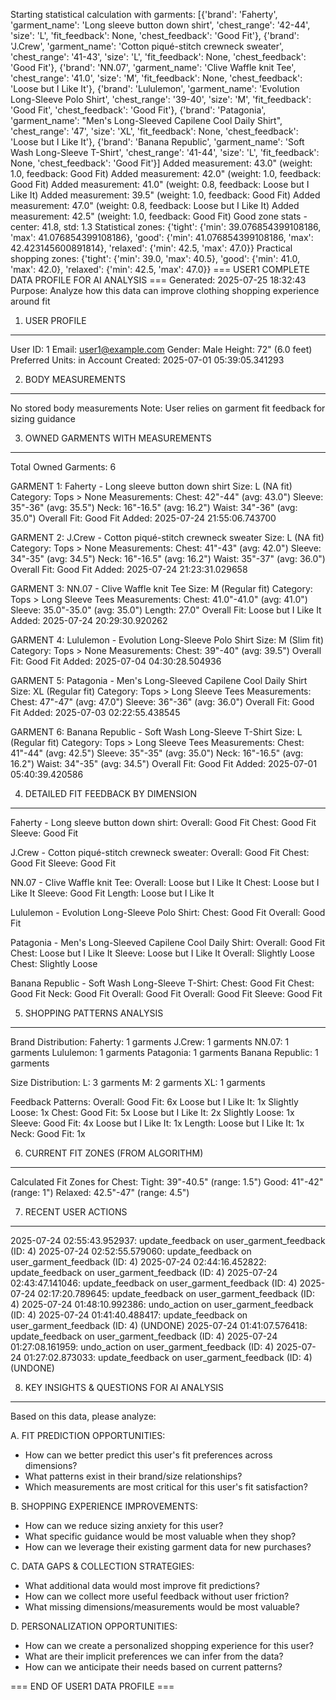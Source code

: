 Starting statistical calculation with garments: [{'brand': 'Faherty', 'garment_name': 'Long sleeve button down shirt', 'chest_range': '42-44', 'size': 'L', 'fit_feedback': None, 'chest_feedback': 'Good Fit'}, {'brand': 'J.Crew', 'garment_name': 'Cotton piqué-stitch crewneck sweater', 'chest_range': '41-43', 'size': 'L', 'fit_feedback': None, 'chest_feedback': 'Good Fit'}, {'brand': 'NN.07', 'garment_name': 'Clive Waffle knit Tee', 'chest_range': '41.0', 'size': 'M', 'fit_feedback': None, 'chest_feedback': 'Loose but I Like It'}, {'brand': 'Lululemon', 'garment_name': 'Evolution Long-Sleeve Polo Shirt', 'chest_range': '39-40', 'size': 'M', 'fit_feedback': 'Good Fit', 'chest_feedback': 'Good Fit'}, {'brand': 'Patagonia', 'garment_name': "Men's Long-Sleeved Capilene Cool Daily Shirt", 'chest_range': '47', 'size': 'XL', 'fit_feedback': None, 'chest_feedback': 'Loose but I Like It'}, {'brand': 'Banana Republic', 'garment_name': 'Soft Wash Long-Sleeve T-Shirt', 'chest_range': '41-44', 'size': 'L', 'fit_feedback': None, 'chest_feedback': 'Good Fit'}]
Added measurement: 43.0" (weight: 1.0, feedback: Good Fit)
Added measurement: 42.0" (weight: 1.0, feedback: Good Fit)
Added measurement: 41.0" (weight: 0.8, feedback: Loose but I Like It)
Added measurement: 39.5" (weight: 1.0, feedback: Good Fit)
Added measurement: 47.0" (weight: 0.8, feedback: Loose but I Like It)
Added measurement: 42.5" (weight: 1.0, feedback: Good Fit)
Good zone stats - center: 41.8, std: 1.3
Statistical zones: {'tight': {'min': 39.076854399108186, 'max': 41.076854399108186}, 'good': {'min': 41.076854399108186, 'max': 42.423145600891814}, 'relaxed': {'min': 42.5, 'max': 47.0}}
Practical shopping zones: {'tight': {'min': 39.0, 'max': 40.5}, 'good': {'min': 41.0, 'max': 42.0}, 'relaxed': {'min': 42.5, 'max': 47.0}}
=== USER1 COMPLETE DATA PROFILE FOR AI ANALYSIS ===
Generated: 2025-07-25 18:32:43
Purpose: Analyze how this data can improve clothing shopping experience around fit

1. USER PROFILE
--------------------------------------------------
User ID: 1
Email: user1@example.com
Gender: Male
Height: 72" (6.0 feet)
Preferred Units: in
Account Created: 2025-07-01 05:39:05.341293

2. BODY MEASUREMENTS
--------------------------------------------------
No stored body measurements
Note: User relies on garment fit feedback for sizing guidance

3. OWNED GARMENTS WITH MEASUREMENTS
--------------------------------------------------
Total Owned Garments: 6

GARMENT 1: Faherty - Long sleeve button down shirt
  Size: L (NA fit)
  Category: Tops > None
  Measurements:
    Chest: 42"-44" (avg: 43.0")
    Sleeve: 35"-36" (avg: 35.5")
    Neck: 16"-16.5" (avg: 16.2")
    Waist: 34"-36" (avg: 35.0")
  Overall Fit: Good Fit
  Added: 2025-07-24 21:55:06.743700

GARMENT 2: J.Crew - Cotton piqué-stitch crewneck sweater
  Size: L (NA fit)
  Category: Tops > None
  Measurements:
    Chest: 41"-43" (avg: 42.0")
    Sleeve: 34"-35" (avg: 34.5")
    Neck: 16"-16.5" (avg: 16.2")
    Waist: 35"-37" (avg: 36.0")
  Overall Fit: Good Fit
  Added: 2025-07-24 21:23:31.029658

GARMENT 3: NN.07 - Clive Waffle knit Tee
  Size: M (Regular fit)
  Category: Tops > Long Sleeve Tees
  Measurements:
    Chest: 41.0"-41.0" (avg: 41.0")
    Sleeve: 35.0"-35.0" (avg: 35.0")
    Length: 27.0"
  Overall Fit: Loose but I Like It
  Added: 2025-07-24 20:29:30.920262

GARMENT 4: Lululemon - Evolution Long-Sleeve Polo Shirt
  Size: M (Slim fit)
  Category: Tops > None
  Measurements:
    Chest: 39"-40" (avg: 39.5")
  Overall Fit: Good Fit
  Added: 2025-07-04 04:30:28.504936

GARMENT 5: Patagonia - Men's Long-Sleeved Capilene Cool Daily Shirt
  Size: XL (Regular fit)
  Category: Tops > Long Sleeve Tees
  Measurements:
    Chest: 47"-47" (avg: 47.0")
    Sleeve: 36"-36" (avg: 36.0")
  Overall Fit: Good Fit
  Added: 2025-07-03 02:22:55.438545

GARMENT 6: Banana Republic - Soft Wash Long-Sleeve T-Shirt
  Size: L (Regular fit)
  Category: Tops > Long Sleeve Tees
  Measurements:
    Chest: 41"-44" (avg: 42.5")
    Sleeve: 35"-35" (avg: 35.0")
    Neck: 16"-16.5" (avg: 16.2")
    Waist: 34"-35" (avg: 34.5")
  Overall Fit: Good Fit
  Added: 2025-07-01 05:40:39.420586

4. DETAILED FIT FEEDBACK BY DIMENSION
--------------------------------------------------
Faherty - Long sleeve button down shirt:
  Overall: Good Fit
  Chest: Good Fit
  Sleeve: Good Fit

J.Crew - Cotton piqué-stitch crewneck sweater:
  Overall: Good Fit
  Chest: Good Fit
  Sleeve: Good Fit

NN.07 - Clive Waffle knit Tee:
  Overall: Loose but I Like It
  Chest: Loose but I Like It
  Sleeve: Good Fit
  Length: Loose but I Like It

Lululemon - Evolution Long-Sleeve Polo Shirt:
  Chest: Good Fit
  Overall: Good Fit

Patagonia - Men's Long-Sleeved Capilene Cool Daily Shirt:
  Overall: Good Fit
  Chest: Loose but I Like It
  Sleeve: Loose but I Like It
  Overall: Slightly Loose
  Chest: Slightly Loose

Banana Republic - Soft Wash Long-Sleeve T-Shirt:
  Chest: Good Fit
  Chest: Good Fit
  Neck: Good Fit
  Overall: Good Fit
  Overall: Good Fit
  Sleeve: Good Fit

5. SHOPPING PATTERNS ANALYSIS
--------------------------------------------------
Brand Distribution:
  Faherty: 1 garments
  J.Crew: 1 garments
  NN.07: 1 garments
  Lululemon: 1 garments
  Patagonia: 1 garments
  Banana Republic: 1 garments

Size Distribution:
  L: 3 garments
  M: 2 garments
  XL: 1 garments

Feedback Patterns:
  Overall:
    Good Fit: 6x
    Loose but I Like It: 1x
    Slightly Loose: 1x
  Chest:
    Good Fit: 5x
    Loose but I Like It: 2x
    Slightly Loose: 1x
  Sleeve:
    Good Fit: 4x
    Loose but I Like It: 1x
  Length:
    Loose but I Like It: 1x
  Neck:
    Good Fit: 1x

6. CURRENT FIT ZONES (FROM ALGORITHM)
--------------------------------------------------
Calculated Fit Zones for Chest:
  Tight: 39"-40.5" (range: 1.5")
  Good: 41"-42" (range: 1")
  Relaxed: 42.5"-47" (range: 4.5")

7. RECENT USER ACTIONS
--------------------------------------------------
2025-07-24 02:55:43.952937: update_feedback on user_garment_feedback (ID: 4)
2025-07-24 02:52:55.579060: update_feedback on user_garment_feedback (ID: 4)
2025-07-24 02:44:16.452822: update_feedback on user_garment_feedback (ID: 4)
2025-07-24 02:43:47.141046: update_feedback on user_garment_feedback (ID: 4)
2025-07-24 02:17:20.789645: update_feedback on user_garment_feedback (ID: 4)
2025-07-24 01:48:10.992386: undo_action on user_garment_feedback (ID: 4)
2025-07-24 01:41:40.488417: update_feedback on user_garment_feedback (ID: 4) (UNDONE)
2025-07-24 01:41:07.576418: update_feedback on user_garment_feedback (ID: 4)
2025-07-24 01:27:08.161959: undo_action on user_garment_feedback (ID: 4)
2025-07-24 01:27:02.873033: update_feedback on user_garment_feedback (ID: 4) (UNDONE)

8. KEY INSIGHTS & QUESTIONS FOR AI ANALYSIS
--------------------------------------------------
Based on this data, please analyze:

A. FIT PREDICTION OPPORTUNITIES:
- How can we better predict this user's fit preferences across dimensions?
- What patterns exist in their brand/size relationships?
- Which measurements are most critical for this user's fit satisfaction?

B. SHOPPING EXPERIENCE IMPROVEMENTS:
- How can we reduce sizing anxiety for this user?
- What specific guidance would be most valuable when they shop?
- How can we leverage their existing garment data for new purchases?

C. DATA GAPS & COLLECTION STRATEGIES:
- What additional data would most improve fit predictions?
- How can we collect more useful feedback without user friction?
- What missing dimensions/measurements would be most valuable?

D. PERSONALIZATION OPPORTUNITIES:
- How can we create a personalized shopping experience for this user?
- What are their implicit preferences we can infer from the data?
- How can we anticipate their needs based on current patterns?

=== END OF USER1 DATA PROFILE ===
